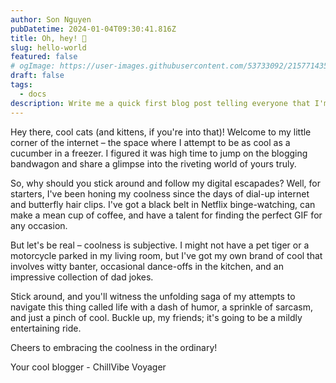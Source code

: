 ```yaml
---
author: Son Nguyen
pubDatetime: 2024-01-04T09:30:41.816Z
title: Oh, hey! 👋
slug: hello-world
featured: false
# ogImage: https://user-images.githubusercontent.com/53733092/215771435-25408246-2309-4f8b-a781-1f3d93bdf0ec.png
draft: false
tags:
  - docs
description: Write me a quick first blog post telling everyone that I'm cool 😎
---
```


Hey there, cool cats (and kittens, if you're into that)! Welcome to my little corner of the internet – the space where I attempt to be as cool as a cucumber in a freezer. I figured it was high time to jump on the blogging bandwagon and share a glimpse into the riveting world of yours truly.

So, why should you stick around and follow my digital escapades? Well, for starters, I've been honing my coolness since the days of dial-up internet and butterfly hair clips. I've got a black belt in Netflix binge-watching, can make a mean cup of coffee, and have a talent for finding the perfect GIF for any occasion.

But let's be real – coolness is subjective. I might not have a pet tiger or a motorcycle parked in my living room, but I've got my own brand of cool that involves witty banter, occasional dance-offs in the kitchen, and an impressive collection of dad jokes.

Stick around, and you'll witness the unfolding saga of my attempts to navigate this thing called life with a dash of humor, a sprinkle of sarcasm, and just a pinch of cool. Buckle up, my friends; it's going to be a mildly entertaining ride.

Cheers to embracing the coolness in the ordinary!

Your cool blogger - ChillVibe Voyager
